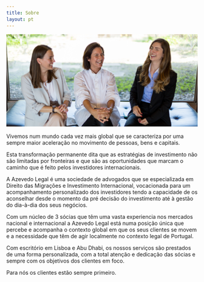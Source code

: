 ```yaml
---
title: Sobre
layout: pt
---
```


<div class="w-50">
  <img src="/assets/team.jpg" alt="Azevedo Legal"/>
</div>

<div class="w-80 ph4">

  <p class="lh-copy measure-wide">
    Vivemos num mundo cada vez mais global que se caracteriza por uma sempre
    maior aceleração no movimento de pessoas, bens e capitais.
  </p>

  <p class="lh-copy measure-wide">
    Esta transformação permanente dita que as estratégias de investimento não
    são limitadas por fronteiras e que são as oportunidades que marcam o
    caminho que é feito pelos investidores internacionais.
  </p>

  <p class="lh-copy measure-wide">
    A Azevedo Legal é uma sociedade de advogados que se especializada em
    Direito das Migrações e Investimento Internacional, vocacionada para um
    acompanhamento personalizado dos investidores tendo a capacidade de os
    aconselhar desde o momento da pré decisão do investimento até à gestão do
    dia-à-dia dos seus negócios.
  </p>

  <p class="lh-copy measure-wide">
    Com um núcleo de 3 sócias que têm uma vasta experiencia nos mercados
    nacional e internacional a Azevedo Legal está numa posição única que
    percebe e acompanha o contexto global em que os seus clientes se movem e a
    necessidade que têm de agir localmente no contexto legal de Portugal.
  </p>

  <p class="lh-copy measure-wide">
    Com escritório em Lisboa e Abu Dhabi, os nossos serviços são prestados de
    uma forma personalizada, com a total atenção e dedicação das sócias e
    sempre com os objetivos dos clientes em foco.
  </p>

  <p class="lh-copy measure-wide">
    Para nós os clientes estão sempre primeiro.
  </p>

</div>

